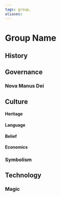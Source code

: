 ```yaml
---
tags: group, 
aliases:
---
```


# Group Name
## History
## Governance
### Nova Manus Dei
## Culture
#### Heritage
#### Language
#### Belief
#### Economics
### Symbolism
## Technology
### Magic